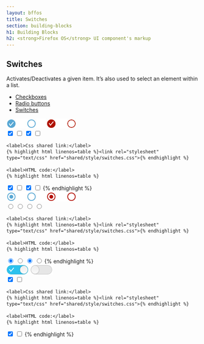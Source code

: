 ```yaml
---
layout: bffos
title: Switches
section: building-blocks
h1: Building Blocks
h2: <strong>Firefox OS</strong> UI component's markup
---
```


## Switches

Activates/Deactivates a given item. It’s also used to select an element within a list.

<div class="tabs">
  <ul>
    <li><a href="#switches-checkboxes">Checkboxes</a></li>
    <li><a href="#switches-radio">Radio buttons</a></li>
    <li><a href="#switches-switches">Switches</a></li>
  </ul>

  <div id="switches-checkboxes">
    <section class="example">
      <img src="../images/BB/switches_1.jpg" alt="Switches (Image replacing code)"/>
      <article class="frame">
        <label>
          <input type="checkbox" checked="">
          <span></span>
        </label>
        <label>
          <input type="checkbox">
          <span></span>
        </label>
        <label class="danger">
          <input type="checkbox" checked="">
          <span></span>
        </label>
        <label class="danger">
          <input type="checkbox">
          <span></span>
        </label>
      </article>
    </section>

    <label>Css shared link:</label>
    {% highlight html linenos=table %}<link rel="stylesheet" type="text/css" href="shared/style/switches.css">{% endhighlight %}

    <label>HTML code:</label>
    {% highlight html linenos=table %}
<label>
  <input type="checkbox" checked="">
  <span></span>
</label>
<label>
  <input type="checkbox">
  <span></span>
</label>
<label class="danger">
  <input type="checkbox" checked="">
  <span></span>
</label>
<label class="danger">
  <input type="checkbox">
  <span></span>
</label>{% endhighlight %}
  </div>

  <div id="switches-radio">
    <section class="example">
      <img src="../images/BB/switches_2.jpg" alt="Switches (Image replacing code)"/>
      <article class="frame">
        <label>
          <input type="radio" name="example" checked="">
          <span></span>
        </label>
        <label>
          <input type="radio" name="example">
          <span></span>
        </label>
        <label class="danger">
          <input type="radio" name="example2" checked="">
          <span></span>
        </label>
        <label class="danger">
          <input type="radio" name="example2">
          <span></span>
        </label>
      </article>
    </section>

    <label>Css shared link:</label>
    {% highlight html linenos=table %}<link rel="stylesheet" type="text/css" href="shared/style/switches.css">{% endhighlight %}

    <label>HTML code:</label>
    {% highlight html linenos=table %}
<label>
  <input type="radio" name="example" checked="">
  <span></span>
</label>
<label>
  <input type="radio" name="example">
  <span></span>
</label>
<label class="danger">
  <input type="radio" name="example2" checked="">
  <span></span>
</label>
<label class="danger">
  <input type="radio" name="example2">
  <span></span>
</label>{% endhighlight %}
  </div>

  <div id="switches-switches">
    <section class="example">
      <img src="../images/BB/switches_3.jpg" alt="Switches (Image replacing code)"/>
      <article class="frame">
        <label>
          <input type="checkbox" data-type="switch" checked="">
          <span></span>
        </label>
        <label>
          <input type="checkbox" data-type="switch">
          <span></span>
        </label>
      </article>
    </section>

    <label>Css shared link:</label>
    {% highlight html linenos=table %}<link rel="stylesheet" type="text/css" href="shared/style/switches.css">{% endhighlight %}

    <label>HTML code:</label>
    {% highlight html linenos=table %}
<label>
  <input type="checkbox" data-type="switch" checked="">
  <span></span>
</label>
<label>
  <input type="checkbox" data-type="switch">
  <span></span>
</label>{% endhighlight %}
  </div>
</div>

